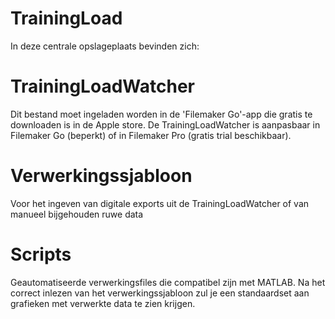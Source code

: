 # TrainingLoad

In deze centrale opslageplaats bevinden zich:
# TrainingLoadWatcher
Dit bestand moet ingeladen worden in de 'Filemaker Go'-app die gratis te downloaden is in de Apple store. 
De TrainingLoadWatcher is aanpasbaar in Filemaker Go (beperkt) of in Filemaker Pro (gratis trial beschikbaar). 

# Verwerkingssjabloon 
Voor het ingeven van digitale exports uit de TrainingLoadWatcher of van manueel bijgehouden ruwe data 

# Scripts
Geautomatiseerde verwerkingsfiles die compatibel zijn met MATLAB.
Na het correct inlezen van het verwerkingssjabloon zul je een standaardset aan grafieken met verwerkte data te zien krijgen. 
